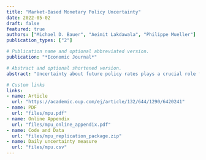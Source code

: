 ```yaml
---
title: "Market-Based Monetary Policy Uncertainty"
date: 2022-05-02
draft: false
featured: true
authors: ["Michael D. Bauer", "Aeimit Lakdawala", "Philippe Mueller"]
publication_types: ["2"]

# Publication name and optional abbreviated version.
publication: "*Economic Journal*"

# Abstract and optional shortened version.
abstract: "Uncertainty about future policy rates plays a crucial role for the transmission of monetary policy to financial markets. We demonstrate this using event studies of FOMC announcements and a new model-free uncertainty measure based on derivatives. Over the ``FOMC uncertainty cycle'' announcements systematically resolve uncertainty, which then gradually ramps up again. Changes in monetary policy uncertainty around FOMC announcements---often due to forward guidance---have pronounced effects on asset prices that are distinct from the effects of conventional policy surprises. The level of uncertainty determines the magnitude of financial market reactions to surprises about the path of policy rates."

# Custom links
links:
- name: Article
  url: "https://academic.oup.com/ej/article/132/644/1290/6420241"
- name: PDF
  url: "files/mpu.pdf"
- name: Online Appendix
  url: "files/mpu_online_appendix.pdf"
- name: Code and Data
  url: "files/mpu_replication_package.zip"
- name: Daily uncertainty measure
  url: "files/mpu.csv"
---
```


